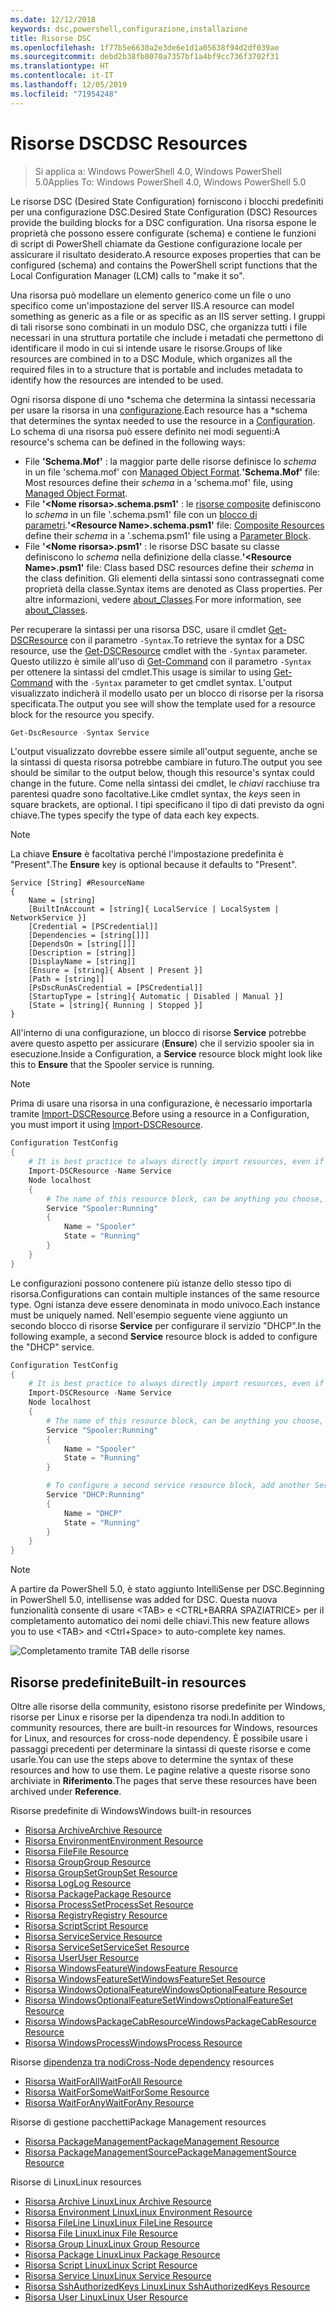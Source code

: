 ```yaml
---
ms.date: 12/12/2018
keywords: dsc,powershell,configurazione,installazione
title: Risorse DSC
ms.openlocfilehash: 1f77b5e6630a2e3de6e1d1a05638f94d2df039ae
ms.sourcegitcommit: debd2b38fb8070a7357bf1a4bf9cc736f3702f31
ms.translationtype: HT
ms.contentlocale: it-IT
ms.lasthandoff: 12/05/2019
ms.locfileid: "71954248"
---
```

# <a name="dsc-resources"></a><span data-ttu-id="b4bc8-103">Risorse DSC</span><span class="sxs-lookup"><span data-stu-id="b4bc8-103">DSC Resources</span></span>

><span data-ttu-id="b4bc8-104">Si applica a: Windows PowerShell 4.0, Windows PowerShell 5.0</span><span class="sxs-lookup"><span data-stu-id="b4bc8-104">Applies To: Windows PowerShell 4.0, Windows PowerShell 5.0</span></span>

<span data-ttu-id="b4bc8-105">Le risorse DSC (Desired State Configuration) forniscono i blocchi predefiniti per una configurazione DSC.</span><span class="sxs-lookup"><span data-stu-id="b4bc8-105">Desired State Configuration (DSC) Resources provide the building blocks for a DSC configuration.</span></span> <span data-ttu-id="b4bc8-106">Una risorsa espone le proprietà che possono essere configurate (schema) e contiene le funzioni di script di PowerShell chiamate da Gestione configurazione locale per assicurare il risultato desiderato.</span><span class="sxs-lookup"><span data-stu-id="b4bc8-106">A resource exposes properties that can be configured (schema) and contains the PowerShell script functions that the Local Configuration Manager (LCM) calls to "make it so".</span></span>

<span data-ttu-id="b4bc8-107">Una risorsa può modellare un elemento generico come un file o uno specifico come un'impostazione del server IIS.</span><span class="sxs-lookup"><span data-stu-id="b4bc8-107">A resource can model something as generic as a file or as specific as an IIS server setting.</span></span>  <span data-ttu-id="b4bc8-108">I gruppi di tali risorse sono combinati in un modulo DSC, che organizza tutti i file necessari in una struttura portatile che include i metadati che permettono di identificare il modo in cui si intende usare le risorse.</span><span class="sxs-lookup"><span data-stu-id="b4bc8-108">Groups of like resources are combined in to a DSC Module, which organizes all the required files in to a structure that is portable and includes metadata to identify how the resources are intended to be used.</span></span>

<span data-ttu-id="b4bc8-109">Ogni risorsa dispone di uno \*schema che determina la sintassi necessaria per usare la risorsa in una [configurazione](../configurations/configurations.md).</span><span class="sxs-lookup"><span data-stu-id="b4bc8-109">Each resource has a \*schema that determines the syntax needed to use the resource in a [Configuration](../configurations/configurations.md).</span></span> <span data-ttu-id="b4bc8-110">Lo schema di una risorsa può essere definito nei modi seguenti:</span><span class="sxs-lookup"><span data-stu-id="b4bc8-110">A resource's schema can be defined in the following ways:</span></span>

- <span data-ttu-id="b4bc8-111">File **'Schema.Mof'** : la maggior parte delle risorse definisce lo *schema* in un file 'schema.mof' con [Managed Object Format](/windows/desktop/wmisdk/managed-object-format--mof-).</span><span class="sxs-lookup"><span data-stu-id="b4bc8-111">**'Schema.Mof'** file: Most resources define their *schema* in a 'schema.mof' file, using [Managed Object Format](/windows/desktop/wmisdk/managed-object-format--mof-).</span></span>
- <span data-ttu-id="b4bc8-112">File **'\<Nome risorsa\>.schema.psm1'** : le [risorse composite](../configurations/compositeConfigs.md) definiscono lo *schema* in un file '<ResourceName>.schema.psm1' file con un [blocco di parametri](/powershell/module/microsoft.powershell.core/about/about_functions?view=powershell-6#functions-with-parameters).</span><span class="sxs-lookup"><span data-stu-id="b4bc8-112">**'\<Resource Name\>.schema.psm1'** file: [Composite Resources](../configurations/compositeConfigs.md) define their *schema* in a '<ResourceName>.schema.psm1' file using a [Parameter Block](/powershell/module/microsoft.powershell.core/about/about_functions?view=powershell-6#functions-with-parameters).</span></span>
- <span data-ttu-id="b4bc8-113">File **'\<Nome risorsa\>.psm1'** : le risorse DSC basate su classe definiscono lo *schema* nella definizione della classe.</span><span class="sxs-lookup"><span data-stu-id="b4bc8-113">**'\<Resource Name\>.psm1'** file: Class based DSC resources define their *schema* in the class definition.</span></span> <span data-ttu-id="b4bc8-114">Gli elementi della sintassi sono contrassegnati come proprietà della classe.</span><span class="sxs-lookup"><span data-stu-id="b4bc8-114">Syntax items are denoted as Class properties.</span></span> <span data-ttu-id="b4bc8-115">Per altre informazioni, vedere [about_Classes](/powershell/module/psdesiredstateconfiguration/about/about_classes_and_dsc).</span><span class="sxs-lookup"><span data-stu-id="b4bc8-115">For more information, see [about_Classes](/powershell/module/psdesiredstateconfiguration/about/about_classes_and_dsc).</span></span>

<span data-ttu-id="b4bc8-116">Per recuperare la sintassi per una risorsa DSC, usare il cmdlet [Get-DSCResource](/powershell/module/PSDesiredStateConfiguration/Get-DscResource) con il parametro `-Syntax`.</span><span class="sxs-lookup"><span data-stu-id="b4bc8-116">To retrieve the syntax for a DSC resource, use the [Get-DSCResource](/powershell/module/PSDesiredStateConfiguration/Get-DscResource) cmdlet with the `-Syntax` parameter.</span></span> <span data-ttu-id="b4bc8-117">Questo utilizzo è simile all'uso di [Get-Command](/powershell/module/microsoft.powershell.core/get-command) con il parametro `-Syntax` per ottenere la sintassi del cmdlet.</span><span class="sxs-lookup"><span data-stu-id="b4bc8-117">This usage is similar to using [Get-Command](/powershell/module/microsoft.powershell.core/get-command) with the `-Syntax` parameter to get cmdlet syntax.</span></span> <span data-ttu-id="b4bc8-118">L'output visualizzato indicherà il modello usato per un blocco di risorse per la risorsa specificata.</span><span class="sxs-lookup"><span data-stu-id="b4bc8-118">The output you see will show the template used for a resource block for the resource you specify.</span></span>

```powershell
Get-DscResource -Syntax Service
```

<span data-ttu-id="b4bc8-119">L'output visualizzato dovrebbe essere simile all'output seguente, anche se la sintassi di questa risorsa potrebbe cambiare in futuro.</span><span class="sxs-lookup"><span data-stu-id="b4bc8-119">The output you see should be similar to the output below, though this resource's syntax could change in the future.</span></span> <span data-ttu-id="b4bc8-120">Come nella sintassi dei cmdlet, le *chiavi* racchiuse tra parentesi quadre sono facoltative.</span><span class="sxs-lookup"><span data-stu-id="b4bc8-120">Like cmdlet syntax, the *keys* seen in square brackets, are optional.</span></span> <span data-ttu-id="b4bc8-121">I tipi specificano il tipo di dati previsto da ogni chiave.</span><span class="sxs-lookup"><span data-stu-id="b4bc8-121">The types specify the type of data each key expects.</span></span>

> [!NOTE]
> <span data-ttu-id="b4bc8-122">La chiave **Ensure** è facoltativa perché l'impostazione predefinita è "Present".</span><span class="sxs-lookup"><span data-stu-id="b4bc8-122">The **Ensure** key is optional because it defaults to "Present".</span></span>

```output
Service [String] #ResourceName
{
    Name = [string]
    [BuiltInAccount = [string]{ LocalService | LocalSystem | NetworkService }]
    [Credential = [PSCredential]]
    [Dependencies = [string[]]]
    [DependsOn = [string[]]]
    [Description = [string]]
    [DisplayName = [string]]
    [Ensure = [string]{ Absent | Present }]
    [Path = [string]]
    [PsDscRunAsCredential = [PSCredential]]
    [StartupType = [string]{ Automatic | Disabled | Manual }]
    [State = [string]{ Running | Stopped }]
}
```

<span data-ttu-id="b4bc8-123">All'interno di una configurazione, un blocco di risorse **Service** potrebbe avere questo aspetto per assicurare (**Ensure**) che il servizio spooler sia in esecuzione.</span><span class="sxs-lookup"><span data-stu-id="b4bc8-123">Inside a Configuration, a **Service** resource block might look like this to **Ensure** that the Spooler service is running.</span></span>

> [!NOTE]
> <span data-ttu-id="b4bc8-124">Prima di usare una risorsa in una configurazione, è necessario importarla tramite [Import-DSCResource](../configurations/import-dscresource.md).</span><span class="sxs-lookup"><span data-stu-id="b4bc8-124">Before using a resource in a Configuration, you must import it using [Import-DSCResource](../configurations/import-dscresource.md).</span></span>

```powershell
Configuration TestConfig
{
    # It is best practice to always directly import resources, even if the resource is a built-in resource.
    Import-DSCResource -Name Service
    Node localhost
    {
        # The name of this resource block, can be anything you choose, as long as it is of type [String] as indicated by the schema.
        Service "Spooler:Running"
        {
            Name = "Spooler"
            State = "Running"
        }
    }
}
```

<span data-ttu-id="b4bc8-125">Le configurazioni possono contenere più istanze dello stesso tipo di risorsa.</span><span class="sxs-lookup"><span data-stu-id="b4bc8-125">Configurations can contain multiple instances of the same resource type.</span></span> <span data-ttu-id="b4bc8-126">Ogni istanza deve essere denominata in modo univoco.</span><span class="sxs-lookup"><span data-stu-id="b4bc8-126">Each instance must be uniquely named.</span></span> <span data-ttu-id="b4bc8-127">Nell'esempio seguente viene aggiunto un secondo blocco di risorse **Service** per configurare il servizio "DHCP".</span><span class="sxs-lookup"><span data-stu-id="b4bc8-127">In the following example, a second **Service** resource block is added to configure the "DHCP" service.</span></span>

```powershell
Configuration TestConfig
{
    # It is best practice to always directly import resources, even if the resource is a built-in resource.
    Import-DSCResource -Name Service
    Node localhost
    {
        # The name of this resource block, can be anything you choose, as long as it is of type [String] as indicated by the schema.
        Service "Spooler:Running"
        {
            Name = "Spooler"
            State = "Running"
        }

        # To configure a second service resource block, add another Service resource block and use a unique name.
        Service "DHCP:Running"
        {
            Name = "DHCP"
            State = "Running"
        }
    }
}
```

> [!NOTE]
> <span data-ttu-id="b4bc8-128">A partire da PowerShell 5.0, è stato aggiunto IntelliSense per DSC.</span><span class="sxs-lookup"><span data-stu-id="b4bc8-128">Beginning in PowerShell 5.0, intellisense was added for DSC.</span></span> <span data-ttu-id="b4bc8-129">Questa nuova funzionalità consente di usare \<TAB\> e \<CTRL+BARRA SPAZIATRICE\> per il completamento automatico dei nomi delle chiavi.</span><span class="sxs-lookup"><span data-stu-id="b4bc8-129">This new feature allows you to use \<TAB\> and \<Ctrl+Space\> to auto-complete key names.</span></span>

![Completamento tramite TAB delle risorse](../media/resource-tabcompletion.png)

## <a name="built-in-resources"></a><span data-ttu-id="b4bc8-131">Risorse predefinite</span><span class="sxs-lookup"><span data-stu-id="b4bc8-131">Built-in resources</span></span>

<span data-ttu-id="b4bc8-132">Oltre alle risorse della community, esistono risorse predefinite per Windows, risorse per Linux e risorse per la dipendenza tra nodi.</span><span class="sxs-lookup"><span data-stu-id="b4bc8-132">In addition to community resources, there are built-in resources for Windows, resources for Linux, and resources for cross-node dependency.</span></span> <span data-ttu-id="b4bc8-133">È possibile usare i passaggi precedenti per determinare la sintassi di queste risorse e come usarle.</span><span class="sxs-lookup"><span data-stu-id="b4bc8-133">You can use the steps above to determine the syntax of these resources and how to use them.</span></span> <span data-ttu-id="b4bc8-134">Le pagine relative a queste risorse sono archiviate in **Riferimento**.</span><span class="sxs-lookup"><span data-stu-id="b4bc8-134">The pages that serve these resources have been archived under **Reference**.</span></span>

<span data-ttu-id="b4bc8-135">Risorse predefinite di Windows</span><span class="sxs-lookup"><span data-stu-id="b4bc8-135">Windows built-in resources</span></span>

* [<span data-ttu-id="b4bc8-136">Risorsa Archive</span><span class="sxs-lookup"><span data-stu-id="b4bc8-136">Archive Resource</span></span>](../reference/resources/windows/archiveResource.md)
* [<span data-ttu-id="b4bc8-137">Risorsa Environment</span><span class="sxs-lookup"><span data-stu-id="b4bc8-137">Environment Resource</span></span>](../reference/resources/windows/environmentResource.md)
* [<span data-ttu-id="b4bc8-138">Risorsa File</span><span class="sxs-lookup"><span data-stu-id="b4bc8-138">File Resource</span></span>](../reference/resources/windows/fileResource.md)
* [<span data-ttu-id="b4bc8-139">Risorsa Group</span><span class="sxs-lookup"><span data-stu-id="b4bc8-139">Group Resource</span></span>](../reference/resources/windows/groupResource.md)
* [<span data-ttu-id="b4bc8-140">Risorsa GroupSet</span><span class="sxs-lookup"><span data-stu-id="b4bc8-140">GroupSet Resource</span></span>](../reference/resources/windows/groupSetResource.md)
* [<span data-ttu-id="b4bc8-141">Risorsa Log</span><span class="sxs-lookup"><span data-stu-id="b4bc8-141">Log Resource</span></span>](../reference/resources/windows/logResource.md)
* [<span data-ttu-id="b4bc8-142">Risorsa Package</span><span class="sxs-lookup"><span data-stu-id="b4bc8-142">Package Resource</span></span>](../reference/resources/windows/packageResource.md)
* [<span data-ttu-id="b4bc8-143">Risorsa ProcessSet</span><span class="sxs-lookup"><span data-stu-id="b4bc8-143">ProcessSet Resource</span></span>](../reference/resources/windows/ProcessSetResource.md)
* [<span data-ttu-id="b4bc8-144">Risorsa Registry</span><span class="sxs-lookup"><span data-stu-id="b4bc8-144">Registry Resource</span></span>](../reference/resources/windows/registryResource.md)
* [<span data-ttu-id="b4bc8-145">Risorsa Script</span><span class="sxs-lookup"><span data-stu-id="b4bc8-145">Script Resource</span></span>](../reference/resources/windows/scriptResource.md)
* [<span data-ttu-id="b4bc8-146">Risorsa Service</span><span class="sxs-lookup"><span data-stu-id="b4bc8-146">Service Resource</span></span>](../reference/resources/windows/serviceResource.md)
* [<span data-ttu-id="b4bc8-147">Risorsa ServiceSet</span><span class="sxs-lookup"><span data-stu-id="b4bc8-147">ServiceSet Resource</span></span>](../reference/resources/windows/serviceSetResource.md)
* [<span data-ttu-id="b4bc8-148">Risorsa User</span><span class="sxs-lookup"><span data-stu-id="b4bc8-148">User Resource</span></span>](../reference/resources/windows/userResource.md)
* [<span data-ttu-id="b4bc8-149">Risorsa WindowsFeature</span><span class="sxs-lookup"><span data-stu-id="b4bc8-149">WindowsFeature Resource</span></span>](../reference/resources/windows/windowsFeatureResource.md)
* [<span data-ttu-id="b4bc8-150">Risorsa WindowsFeatureSet</span><span class="sxs-lookup"><span data-stu-id="b4bc8-150">WindowsFeatureSet Resource</span></span>](../reference/resources/windows/windowsFeatureSetResource.md)
* [<span data-ttu-id="b4bc8-151">Risorsa WindowsOptionalFeature</span><span class="sxs-lookup"><span data-stu-id="b4bc8-151">WindowsOptionalFeature Resource</span></span>](../reference/resources/windows/windowsOptionalFeatureResource.md)
* [<span data-ttu-id="b4bc8-152">Risorsa WindowsOptionalFeatureSet</span><span class="sxs-lookup"><span data-stu-id="b4bc8-152">WindowsOptionalFeatureSet Resource</span></span>](../reference/resources/windows/windowsOptionalFeatureSetResource.md)
* [<span data-ttu-id="b4bc8-153">Risorsa WindowsPackageCabResource</span><span class="sxs-lookup"><span data-stu-id="b4bc8-153">WindowsPackageCabResource Resource</span></span>](../reference/resources/windows/windowsPackageCabResource.md)
* [<span data-ttu-id="b4bc8-154">Risorsa WindowsProcess</span><span class="sxs-lookup"><span data-stu-id="b4bc8-154">WindowsProcess Resource</span></span>](../reference/resources/windows/windowsProcessResource.md)

<span data-ttu-id="b4bc8-155">Risorse [dipendenza tra nodi](../configurations/crossNodeDependencies.md)</span><span class="sxs-lookup"><span data-stu-id="b4bc8-155">[Cross-Node dependency](../configurations/crossNodeDependencies.md) resources</span></span>

* [<span data-ttu-id="b4bc8-156">Risorsa WaitForAll</span><span class="sxs-lookup"><span data-stu-id="b4bc8-156">WaitForAll Resource</span></span>](../reference/resources/windows/waitForAllResource.md)
* [<span data-ttu-id="b4bc8-157">Risorsa WaitForSome</span><span class="sxs-lookup"><span data-stu-id="b4bc8-157">WaitForSome Resource</span></span>](../reference/resources/windows/waitForSomeResource.md)
* [<span data-ttu-id="b4bc8-158">Risorsa WaitForAny</span><span class="sxs-lookup"><span data-stu-id="b4bc8-158">WaitForAny Resource</span></span>](../reference/resources/windows/waitForAnyResource.md)

<span data-ttu-id="b4bc8-159">Risorse di gestione pacchetti</span><span class="sxs-lookup"><span data-stu-id="b4bc8-159">Package Management resources</span></span>

* [<span data-ttu-id="b4bc8-160">Risorsa PackageManagement</span><span class="sxs-lookup"><span data-stu-id="b4bc8-160">PackageManagement Resource</span></span>](../reference/resources/packagemanagement/PackageManagementDscResource.md)
* [<span data-ttu-id="b4bc8-161">Risorsa PackageManagementSource</span><span class="sxs-lookup"><span data-stu-id="b4bc8-161">PackageManagementSource Resource</span></span>](../reference/resources/packagemanagement/PackageManagementSourceDscResource.md)

<span data-ttu-id="b4bc8-162">Risorse di Linux</span><span class="sxs-lookup"><span data-stu-id="b4bc8-162">Linux resources</span></span>

* [<span data-ttu-id="b4bc8-163">Risorsa Archive Linux</span><span class="sxs-lookup"><span data-stu-id="b4bc8-163">Linux Archive Resource</span></span>](../reference/resources/linux/lnxArchiveResource.md)
* [<span data-ttu-id="b4bc8-164">Risorsa Environment Linux</span><span class="sxs-lookup"><span data-stu-id="b4bc8-164">Linux Environment Resource</span></span>](../reference/resources/linux/lnxEnvironmentResource.md)
* [<span data-ttu-id="b4bc8-165">Risorsa FileLine Linux</span><span class="sxs-lookup"><span data-stu-id="b4bc8-165">Linux FileLine Resource</span></span>](../reference/resources/linux/lnxFileLineResource.md)
* [<span data-ttu-id="b4bc8-166">Risorsa File Linux</span><span class="sxs-lookup"><span data-stu-id="b4bc8-166">Linux File Resource</span></span>](../reference/resources/linux/lnxFileResource.md)
* [<span data-ttu-id="b4bc8-167">Risorsa Group Linux</span><span class="sxs-lookup"><span data-stu-id="b4bc8-167">Linux Group Resource</span></span>](../reference/resources/linux/lnxGroupResource.md)
* [<span data-ttu-id="b4bc8-168">Risorsa Package Linux</span><span class="sxs-lookup"><span data-stu-id="b4bc8-168">Linux Package Resource</span></span>](../reference/resources/linux/lnxPackageResource.md)
* [<span data-ttu-id="b4bc8-169">Risorsa Script Linux</span><span class="sxs-lookup"><span data-stu-id="b4bc8-169">Linux Script Resource</span></span>](../reference/resources/linux/lnxScriptResource.md)
* [<span data-ttu-id="b4bc8-170">Risorsa Service Linux</span><span class="sxs-lookup"><span data-stu-id="b4bc8-170">Linux Service Resource</span></span>](../reference/resources/linux/lnxServiceResource.md)
* [<span data-ttu-id="b4bc8-171">Risorsa SshAuthorizedKeys Linux</span><span class="sxs-lookup"><span data-stu-id="b4bc8-171">Linux SshAuthorizedKeys Resource</span></span>](../reference/resources/linux/lnxSshAuthorizedKeysResource.md)
* [<span data-ttu-id="b4bc8-172">Risorsa User Linux</span><span class="sxs-lookup"><span data-stu-id="b4bc8-172">Linux User Resource</span></span>](../reference/resources/linux/lnxUserResource.md)
